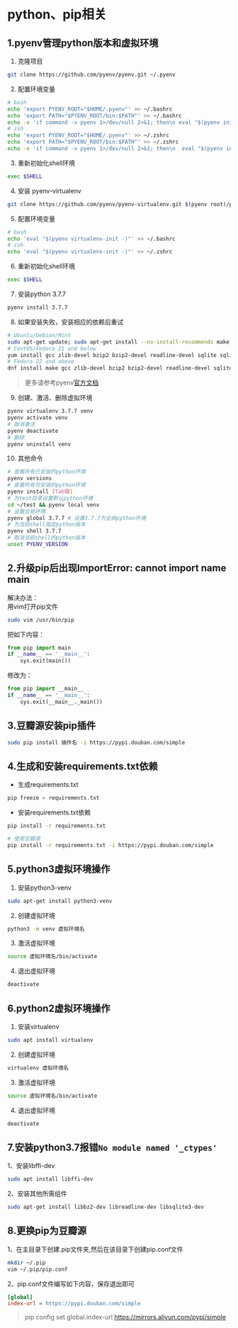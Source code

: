 # python、pip相关

## 1.pyenv管理python版本和虚拟环境

1. 克隆项目

```bash
git clone https://github.com/pyenv/pyenv.git ~/.pyenv
```

2. 配置环境变量

```bash
# bash
echo 'export PYENV_ROOT="$HOME/.pyenv"' >> ~/.bashrc
echo 'export PATH="$PYENV_ROOT/bin:$PATH"' >> ~/.bashrc
echo -e 'if command -v pyenv 1>/dev/null 2>&1; then\n eval "$(pyenv init -)"\nfi' >> ~/.bashrc
# zsh
echo 'export PYENV_ROOT="$HOME/.pyenv"' >> ~/.zshrc
echo 'export PATH="$PYENV_ROOT/bin:$PATH"' >> ~/.zshrc
echo -e 'if command -v pyenv 1>/dev/null 2>&1; then\n  eval "$(pyenv init -)"\nfi' >> ~/.zshrc
```

3. 重新初始化shell环境

```bash
exec $SHELL
```

4. 安装 pyenv-virtualenv

```bash
git clone https://github.com/pyenv/pyenv-virtualenv.git $(pyenv root)/plugins/pyenv-virtualenv
```

5. 配置环境变量

```bash
# bash
echo 'eval "$(pyenv virtualenv-init -)"' >> ~/.bashrc
# zsh
echo 'eval "$(pyenv virtualenv-init -)"' >> ~/.zshrc
```

6. 重新初始化shell环境

```bash
exec $SHELL
```

7. 安装python 3.7.7

```bash
pyenv install 3.7.7
```

8. 如果安装失败，安装相应的依赖后重试

```bash
# Ubuntu/Debian/Mint
sudo apt-get update; sudo apt-get install --no-install-recommends make build-essential libssl-dev zlib1g-dev libbz2-dev libreadline-dev libsqlite3-dev wget curl llvm libncurses5-dev xz-utils tk-dev libxml2-dev libxmlsec1-dev libffi-dev liblzma-dev
# CentOS/Fedora 21 and below
yum install gcc zlib-devel bzip2 bzip2-devel readline-devel sqlite sqlite-devel openssl-devel tk-devel libffi-devel
# Fedora 22 and above
dnf install make gcc zlib-devel bzip2 bzip2-devel readline-devel sqlite sqlite-devel openssl-devel tk-devel libffi-devel
```

> 更多请参考pyenv[官方文档](https://github.com/pyenv/pyenv/wiki)

9. 创建、激活、删除虚拟环境

```bash
pyenv virtualenv 3.7.7 venv
pyenv activate venv
# 取消激活
pyenv deactivate
# 删除
pyenv uninstall venv
```

10. 其他命令

```bash
# 查看所有已安装的python环境
pyenv versions
# 查看所有可安装的python环境
pyenv install [Tab键]
# 为test目录设置默认python环境
cd ~/test && pyenv local venv
# 设置全局环境
pyenv global 3.7.7 # 设置3.7.7为全局python环境
# 为当前shell指定python版本
pyenv shell 3.7.7
# 取消当前shell的python版本
unset PYENV_VERSION
```

## 2.升级pip后出现ImportError: cannot import name main

解决办法：  
用vim打开pip文件

```bash
sudo vim /usr/bin/pip
```

把如下内容： 

```python
from pip import main
if __name__ == '__main__':
    sys.exit(main())
```

修改为：

```python
from pip import __main__
if __name__ == '__main__':
    sys.exit(__main__._main())
```

## 3.豆瓣源安装pip插件

```bash
sudo pip install 插件名 -i https://pypi.douban.com/simple
```

## 4.生成和安装requirements.txt依赖

+ 生成requirements.txt

```bash
pip freeze > requirements.txt
```

+ 安装requirements.txt依赖

```bash
pip install -r requirements.txt
```

```bash
# 使用豆瓣源
pip install -r requirements.txt -i https://pypi.douban.com/simple
```

## 5.python3虚拟环境操作

1. 安装python3-venv

```bash
sudo apt-get install python3-venv
```

2. 创建虚拟环境

```bash
python3 -m venv 虚拟环境名
```

3. 激活虚拟环境

```bash
source 虚拟环境名/bin/activate
```

4. 退出虚拟环境

```bash
deactivate
```

## 6.python2虚拟环境操作

1. 安装virtualenv

```bash
sudo apt install virtualenv
```

2. 创建虚拟环境

```bash
virtualenv 虚拟环境名
```

3. 激活虚拟环境

```bash
source 虚拟环境名/bin/activate
```

4. 退出虚拟环境

```bash
deactivate
```

## 7.安装python3.7报错```No module named '_ctypes'```

1、安装libffi-dev

```bash
sudo apt install libffi-dev
```

2、安装其他所需组件

```bash
sudo apt-get install libbz2-dev libreadline-dev libsqlite3-dev
```

## 8.更换pip为豆瓣源

1、在主目录下创建.pip文件夹,然后在该目录下创建pip.conf文件

```bash
mkdir ~/.pip
vim ~/.pip/pip.conf
```

2、pip.conf文件编写如下内容，保存退出即可

```ini
[global]
index-url = https://pypi.douban.com/simple 
```

> pip config set global.index-url https://mirrors.aliyun.com/pypi/simple

